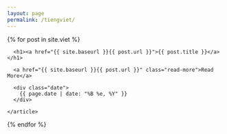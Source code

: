 ```yaml
---
layout: page
permalink: /tiengviet/
---
```


<div class="posts">
  {% for post in site.viet %}
    <article class="post">

      <h1><a href="{{ site.baseurl }}{{ post.url }}">{{ post.title }}</a></h1>
      
      <a href="{{ site.baseurl }}{{ post.url }}" class="read-more">Read More</a>
      
      <div class="date">
        {{ page.date | date: "%B %e, %Y" }}
      </div>

    </article>
  {% endfor %}
</div>